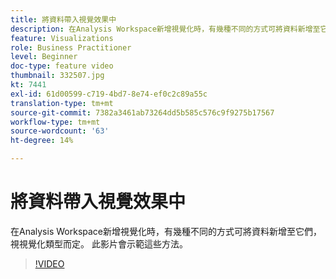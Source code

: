 ```yaml
---
title: 將資料帶入視覺效果中
description: 在Analysis Workspace新增視覺化時，有幾種不同的方式可將資料新增至它們，視視覺化類型而定。 此影片會示範這些方法。
feature: Visualizations
role: Business Practitioner
level: Beginner
doc-type: feature video
thumbnail: 332507.jpg
kt: 7441
exl-id: 61d00599-c719-4bd7-8e74-ef0c2c89a55c
translation-type: tm+mt
source-git-commit: 7382a3461ab73264dd5b585c576c9f9275b17567
workflow-type: tm+mt
source-wordcount: '63'
ht-degree: 14%

---
```


# 將資料帶入視覺效果中

在Analysis Workspace新增視覺化時，有幾種不同的方式可將資料新增至它們，視視覺化類型而定。 此影片會示範這些方法。

>[!VIDEO](https://video.tv.adobe.com/v/332507/?quality=12&learn=on)
